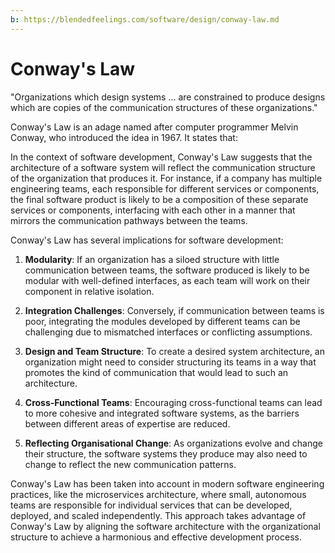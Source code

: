 ```yaml
---
b: https://blendedfeelings.com/software/design/conway-law.md
---
```


# Conway's Law 
"Organizations which design systems ... are constrained to produce designs which are copies of the communication structures of these organizations."

Conway's Law is an adage named after computer programmer Melvin Conway, who introduced the idea in 1967. It states that:

In the context of software development, Conway's Law suggests that the architecture of a software system will reflect the communication structure of the organization that produces it. For instance, if a company has multiple engineering teams, each responsible for different services or components, the final software product is likely to be a composition of these separate services or components, interfacing with each other in a manner that mirrors the communication pathways between the teams.

Conway's Law has several implications for software development:

1. **Modularity**: If an organization has a siloed structure with little communication between teams, the software produced is likely to be modular with well-defined interfaces, as each team will work on their component in relative isolation.

2. **Integration Challenges**: Conversely, if communication between teams is poor, integrating the modules developed by different teams can be challenging due to mismatched interfaces or conflicting assumptions.

3. **Design and Team Structure**: To create a desired system architecture, an organization might need to consider structuring its teams in a way that promotes the kind of communication that would lead to such an architecture.

4. **Cross-Functional Teams**: Encouraging cross-functional teams can lead to more cohesive and integrated software systems, as the barriers between different areas of expertise are reduced.

5. **Reflecting Organisational Change**: As organizations evolve and change their structure, the software systems they produce may also need to change to reflect the new communication patterns.

Conway's Law has been taken into account in modern software engineering practices, like the microservices architecture, where small, autonomous teams are responsible for individual services that can be developed, deployed, and scaled independently. This approach takes advantage of Conway's Law by aligning the software architecture with the organizational structure to achieve a harmonious and effective development process.